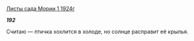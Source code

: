 [Листы сада Мории 1 1924г](https://127.0.0.1:4002/agni/1924)

___192___

Считаю — птичка хохлится в холоде, но солнце расправит её крылья.   

